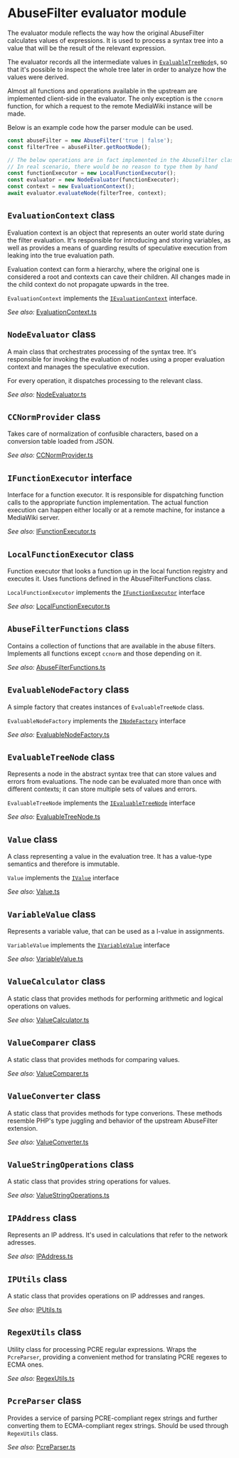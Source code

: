 # AbuseFilter evaluator module

The evaluator module reflects the way how the original AbuseFilter calculates values of expressions. It is used to process a syntax tree into a value that will be the result of the relevant expression.

The evaluator records all the intermediate values in [`EvaluableTreeNode`](../ts/src/evaluator/nodes/EvaluableTreeNode.ts)s, so that it's possible to inspect the whole tree later in order to analyze how the values were derived.

Almost all functions and operations available in the upstream are implemented client-side in the evaluator. The only exception is the `ccnorm` function, for which a request to the remote MediaWiki instance will be made.

Below is an example code how the parser module can be used.

```js
const abuseFilter = new AbuseFilter('true | false');
const filterTree = abuseFilter.getRootNode();

// The below operations are in fact implemented in the AbuseFilter class
// In real scenario, there would be no reason to type them by hand
const functionExecutor = new LocalFunctionExecutor();
const evaluator = new NodeEvaluator(functionExecutor);
const context = new EvaluationContext();
await evaluator.evaluateNode(filterTree, context);
```

## `EvaluationContext` class
Evaluation context is an object that represents an outer world state during the filter evaluation. It's responsible for introducing and storing variables, as well as provides a means of guarding results of speculative execution from leaking into the true evaluation path.

Evaluation context can form a hierarchy, where the original one is considered a root and contexts can cave their children. All changes made in the child context do not propagate upwards in the tree.

`EvaluationContext` implements the [`IEvaluationContext`](./Model.md#ievaluationcontext-interface) interface.

*See also:* [EvaluationContext.ts](../ts/src/evaluator/EvaluationContext.ts)

## `NodeEvaluator` class
A main class that orchestrates processing of the syntax tree. It's responsible for invoking the evaluation of nodes using a proper evaluation context and manages the speculative execution.

For every operation, it dispatches processing to the relevant class.

*See also:* [NodeEvaluator.ts](../ts/src/evaluator/NodeEvaluator.ts)

## `CCNormProvider` class
Takes care of normalization of confusible characters, based on a conversion table loaded from JSON.

*See also:* [CCNormProvider.ts](../ts/src/evaluator/functions/CCNormProvider.ts)

## `IFunctionExecutor` interface
Interface for a function executor. It is responsible for dispatching function calls to the appropriate function implementation. The actual function execution can happen either locally or at a remote machine, for instance a MediaWiki server.

*See also:* [IFunctionExecutor.ts](../ts/src/evaluator/functions/IFuctionExecutor.ts)

## `LocalFunctionExecutor` class
Function executor that looks a function up in the local function registry and executes it. Uses functions defined in the AbuseFilterFunctions class.

`LocalFunctionExecutor` implements the [`IFunctionExecutor`](#ifunctionexecutor-interface) interface

*See also:* [LocalFunctionExecutor.ts](../ts/src/evaluator/functions/LocalFuctionExecutor.ts)

## `AbuseFilterFunctions` class
Contains a collection of functions that are available in the abuse filters. Implements all functions except `ccnorm` and those depending on it.

*See also:* [AbuseFilterFunctions.ts](../ts/src/evaluator/functions/AbuseFilterFunctions.ts)

## `EvaluableNodeFactory` class
A simple factory that creates instances of `EvaluableTreeNode` class.

`EvaluableNodeFactory` implements the [`INodeFactory`](./Model.md#inodefactorytnode-interface) interface

*See also:* [EvaluableNodeFactory.ts](../ts/src/evaluator/nodes/EvaluableNodeFactory.ts)

## `EvaluableTreeNode` class
Represents a node in the abstract syntax tree that can store values and errors from evaluations. The node can be evaluated more than once with different contexts; it can store multiple sets of values and errors.

`EvaluableTreeNode` implements the [`IEvaluableTreeNode`](./Model.md#ievaluabletreenode-interface) interface

*See also:* [EvaluableTreeNode.ts](../ts/src/evaluator/nodes/EvaluableTreeNode.ts)

## `Value` class
A class representing a value in the evaluation tree. It has a value-type semantics and therefore is immutable.

`Value` implements the [`IValue`](./Model.md#ivaluetvalue-interface) interface

*See also:* [Value.ts](../ts/src/evaluator/value/Value.ts)

## `VariableValue` class
Represents a variable value, that can be used as a l-value in assignments.

`VariableValue` implements the [`IVariableValue`](./Model.md#ivariablevaluetvalue-interface) interface

*See also:* [VariableValue.ts](../ts/src/evaluator/value/VariableValue.ts)

## `ValueCalculator` class
A static class that provides methods for performing arithmetic and logical operations on values.

*See also:* [ValueCalculator.ts](../ts/src/evaluator/value/ValueCalculator.ts)

## `ValueComparer` class
A static class that provides methods for comparing values.

*See also:* [ValueComparer.ts](../ts/src/evaluator/value/ValueComparer.ts)

## `ValueConverter` class
A static class that provides methods for type converions. These methods resemble PHP's type juggling and behavior of the upstream AbuseFilter extension.

*See also:* [ValueConverter.ts](../ts/src/evaluator/value/ValueConverter.ts)

## `ValueStringOperations` class
A static class that provides string operations for values.

*See also:* [ValueStringOperations.ts](../ts/src/evaluator/value/ValueStringOperations.ts)

## `IPAddress` class
Represents an IP address. It's used in calculations that refer to the network adresses.

*See also:* [IPAddress.ts](../ts/src/evaluator/utils/IPAddress.ts)

## `IPUtils` class
A static class that provides operations on IP addresses and ranges.

*See also:* [IPUtils.ts](../ts/src/evaluator/utils/IPUtils.ts)

## `RegexUtils` class
Utility class for processing PCRE regular expressions. Wraps the `PcreParser`, providing a convenient method for translating PCRE regexes to ECMA ones.

*See also:* [RegexUtils.ts](../ts/src/evaluator/utils/regex/RegexUtils.ts)

## `PcreParser` class
Provides a service of parsing PCRE-compliant regex strings and further converting them to ECMA-compliant regex strings. Should be used through `RegexUtils` class.

*See also:* [PcreParser.ts](../ts/src/evaluator/utils/regex/PcreParser.ts)
